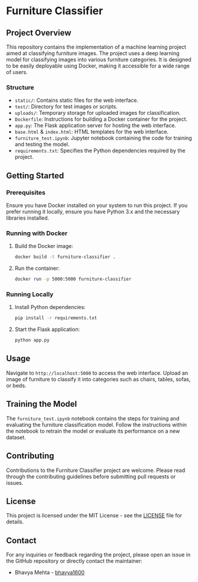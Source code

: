 
# Furniture Classifier

## Project Overview

This repository contains the implementation of a machine learning project aimed at classifying furniture images. The project uses a deep learning model for classifying images into various furniture categories. It is designed to be easily deployable using Docker, making it accessible for a wide range of users.

### Structure

- `static/`: Contains static files for the web interface.
- `test/`: Directory for test images or scripts.
- `uploads/`: Temporary storage for uploaded images for classification.
- `Dockerfile`: Instructions for building a Docker container for the project.
- `app.py`: The Flask application server for hosting the web interface.
- `base.html` & `index.html`: HTML templates for the web interface.
- `furniture_test.ipynb`: Jupyter notebook containing the code for training and testing the model.
- `requirements.txt`: Specifies the Python dependencies required by the project.

## Getting Started

### Prerequisites

Ensure you have Docker installed on your system to run this project. If you prefer running it locally, ensure you have Python 3.x and the necessary libraries installed.

### Running with Docker

1. Build the Docker image:
    ```sh
    docker build -t furniture-classifier .
    ```
2. Run the container:
    ```sh
    docker run -p 5000:5000 furniture-classifier
    ```

### Running Locally

1. Install Python dependencies:
    ```sh
    pip install -r requirements.txt
    ```
2. Start the Flask application:
    ```sh
    python app.py
    ```

## Usage

Navigate to `http://localhost:5000` to access the web interface. Upload an image of furniture to classify it into categories such as chairs, tables, sofas, or beds.

## Training the Model

The `furniture_test.ipynb` notebook contains the steps for training and evaluating the furniture classification model. Follow the instructions within the notebook to retrain the model or evaluate its performance on a new dataset.

## Contributing

Contributions to the Furniture Classifier project are welcome. Please read through the contributing guidelines before submitting pull requests or issues.

## License

This project is licensed under the MIT License - see the [LICENSE](LICENSE) file for details.

## Contact

For any inquiries or feedback regarding the project, please open an issue in the GitHub repository or directly contact the maintainer:

- Bhavya Mehta - [bhavya1600](https://github.com/bhavya1600)
